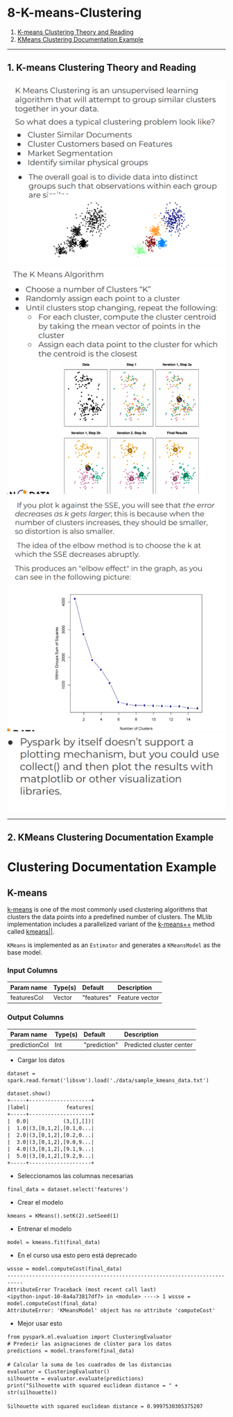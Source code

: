 # 8-K-means-Clustering
1. [K-means Clustering Theory and Reading](#schema1)
2. [KMeans Clustering Documentation Example](#schema2)



<hr>

<a name="schema1"></a>

## 1. K-means Clustering Theory and Reading


![K](./img/k1.png)
![K](./img/k2.png)
![K](./img/k3.png)
![K](./img/k4.png)
![K](./img/k5.png)
![K](./img/k6.png)
![K](./img/k7.png)


<hr>

<a name="schema2"></a>

## 2. KMeans Clustering Documentation Example

# Clustering Documentation Example

<h2 id="k-means">K-means</h2>

<p><a href="http://en.wikipedia.org/wiki/K-means_clustering">k-means</a> is one of the
most commonly used clustering algorithms that clusters the data points into a
predefined number of clusters. The MLlib implementation includes a parallelized
variant of the <a href="http://en.wikipedia.org/wiki/K-means%2B%2B">k-means++</a> method
called <a href="http://theory.stanford.edu/~sergei/papers/vldb12-kmpar.pdf">kmeans||</a>.</p>

<p><code>KMeans</code> is implemented as an <code>Estimator</code> and generates a <code>KMeansModel</code> as the base model.</p>

<h3 id="input-columns">Input Columns</h3>

<table class="table">
  <thead>
    <tr>
      <th align="left">Param name</th>
      <th align="left">Type(s)</th>
      <th align="left">Default</th>
      <th align="left">Description</th>
    </tr>
  </thead>
  <tbody>
    <tr>
      <td>featuresCol</td>
      <td>Vector</td>
      <td>"features"</td>
      <td>Feature vector</td>
    </tr>
  </tbody>
</table>

<h3 id="output-columns">Output Columns</h3>

<table class="table">
  <thead>
    <tr>
      <th align="left">Param name</th>
      <th align="left">Type(s)</th>
      <th align="left">Default</th>
      <th align="left">Description</th>
    </tr>
  </thead>
  <tbody>
    <tr>
      <td>predictionCol</td>
      <td>Int</td>
      <td>"prediction"</td>
      <td>Predicted cluster center</td>
    </tr>
  </tbody>
</table>

-  Cargar los datos
```
dataset = spark.read.format('libsvm').load('./data/sample_kmeans_data.txt')
```

```
dataset.show()
+-----+--------------------+
|label|            features|
+-----+--------------------+
|  0.0|           (3,[],[])|
|  1.0|(3,[0,1,2],[0.1,0...|
|  2.0|(3,[0,1,2],[0.2,0...|
|  3.0|(3,[0,1,2],[9.0,9...|
|  4.0|(3,[0,1,2],[9.1,9...|
|  5.0|(3,[0,1,2],[9.2,9...|
+-----+--------------------+
```
- Seleccionamos las columnas necesarias
```
final_data = dataset.select('features')
```
- Crear el modelo

```
kmeans = KMeans().setK(2).setSeed(1)
```
-  Entrenar el modelo
```
model = kmeans.fit(final_data)
```
- En el curso usa esto pero está deprecado
```
wssse = model.computeCost(final_data)
---------------------------------------------------------------------------
AttributeError Traceback (most recent call last)
<ipython-input-10-8a4a73817df7> in <module> ----> 1 wssse = model.computeCost(final_data)
AttributeError: 'KMeansModel' object has no attribute 'computeCost'
```
- Mejor usar esto
```
from pyspark.ml.evaluation import ClusteringEvaluator
# Predecir las asignaciones de clúster para los datos
predictions = model.transform(final_data)

# Calcular la suma de los cuadrados de las distancias
evaluator = ClusteringEvaluator()
silhouette = evaluator.evaluate(predictions)
print("Silhouette with squared euclidean distance = " + str(silhouette))

Silhouette with squared euclidean distance = 0.9997530305375207
```



























